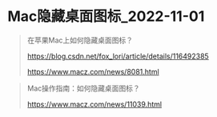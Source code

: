 # Mac隐藏桌面图标_2022-11-01

> 在苹果Mac上如何隐藏桌面图标？
>
> https://blog.csdn.net/fox_lori/article/details/116492385
>
> https://www.macz.com/news/8081.html



> Mac操作指南：如何隐藏桌面图标？
>
> https://www.macz.com/news/11039.html



